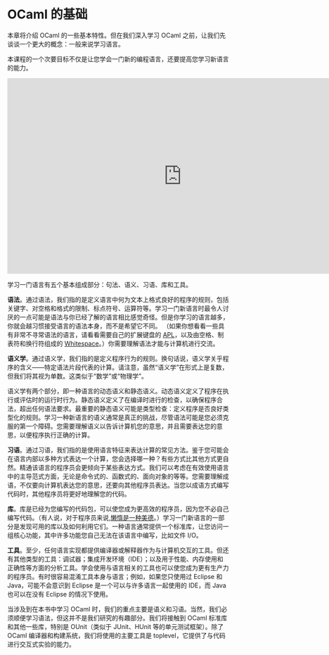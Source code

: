 # OCaml 的基础

本章将介绍 OCaml 的一些基本特性。但在我们深入学习 OCaml 之前，让我们先谈谈一个更大的概念：一般来说学习语言。

本课程的一个次要目标不仅是让您学会一门新的编程语言，还要提高您学习新语言的能力。

<iframe width="791" height="445" src="https://www.youtube.com/embed/A5IHFZtRfBs" title="Five Aspects of Learning a Programming Language | OCaml Programming | Chapter 2 Video 1" frameborder="0" allow="accelerometer; autoplay; clipboard-write; encrypted-media; gyroscope; picture-in-picture; web-share" referrerpolicy="strict-origin-when-cross-origin" allowfullscreen></iframe>

学习一门语言有五个基本组成部分：句法、语义、习语、库和工具。


**语法**。通过语法，我们指的是定义语言中何为文本上格式良好的程序的规则，包括关键字、对空格和格式的限制、标点符号、运算符等。学习一门新语言时最令人讨厌的一点可能是语法与你已经了解的语言相比感觉奇怪。但是你学习的语言越多，你就会越习惯接受语言的语法本身，而不是希望它不同。 （如果你想看看一些具有非常不寻常语法的语言，请看看需要自己的扩展键盘的 [APL](http://tryapl.org/)，以及由空格、制表符和换行符组成的 [Whitespace](https://web.archive.org/web/20151108084710/http://compsoc.dur.ac.uk/whitespace/tutorial.html)。）你需要理解语法才能与计算机进行交流。

**语义学**。通过语义学，我们指的是定义程序行为的规则。换句话说，语义学关乎程序的含义——特定语法片段代表的计算。请注意，虽然“语义学”在形式上是复数，但我们将其视为单数。这类似于“数学”或“物理学”。

语义学有两个部分，即一种语言的动态语义和静态语义。动态语义定义了程序在执行或评估时的运行时行为。静态语义定义了在编译时进行的检查，以确保程序合法，超出任何语法要求。最重要的静态语义可能是类型检查：定义程序是否良好类型化的规则。学习一种新语言的语义通常是真正的挑战，尽管语法可能是您必须克服的第一个障碍。您需要理解语义以告诉计算机您的意思，并且需要表达您的意思，以便程序执行正确的计算。

**习语**。通过习语，我们指的是使用语言特征来表达计算的常见方法。鉴于您可能会在语言内部以多种方式表达一个计算，您会选择哪一种？有些方式比其他方式更自然。精通该语言的程序员会更倾向于某些表达方式。我们可以考虑在有效使用语言中的主导范式方面，无论是命令式的、函数式的、面向对象的等等。您需要理解成语，不仅要向计算机表达您的意思，还要向其他程序员表达。当您以成语方式编写代码时，其他程序员将更好地理解您的代码。

**库**。库是已经为您编写的代码包，可以使您成为更高效的程序员，因为您不必自己编写代码。（有人说，对于程序员来说,[懒惰是一种美德](https://wiki.c2.com/?LazinessImpatienceHubris)。）学习一门新语言的一部分是发现可用的库以及如何利用它们。一种语言通常提供一个标准库，让您访问一组核心功能，其中许多功能您自己无法在该语言中编写，比如文件 I/O。

**工具**。至少，任何语言实现都提供编译器或解释器作为与计算机交互的工具。但还有其他类型的工具：调试器；集成开发环境（IDE）；以及用于性能、内存使用和正确性等方面的分析工具。学会使用与语言相关的工具也可以使您成为更有生产力的程序员。有时很容易混淆工具本身与语言；例如，如果您只使用过 Eclipse 和 Java，可能不会意识到 Eclipse 是一个可以与许多语言一起使用的 IDE，而 Java 也可以在没有 Eclipse 的情况下使用。

当涉及到在本书中学习 OCaml 时，我们的重点主要是语义和习语。当然，我们必须顺便学习语法，但这并不是我们研究的有趣部分。我们将接触到 OCaml 标准库和其他一些库，特别是 OUnit（类似于 JUnit、HUnit 等的单元测试框架）。除了 OCaml 编译器和构建系统，我们将使用的主要工具是 toplevel，它提供了与代码进行交互式实验的能力。
